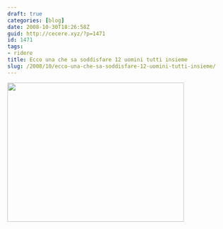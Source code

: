 ```yaml
---
draft: true
categories: [blog]
date: 2008-10-30T18:26:58Z
guid: http://cecere.xyz/?p=1471
id: 1471
tags:
- ridere
title: Ecco una che sa soddisfare 12 uomini tutti insieme
slug: /2008/10/ecco-una-che-sa-soddisfare-12-uomini-tutti-insieme/
---
```


<img class="aligncenter size-full wp-image-1472" title="donna-che-soddisfa-12-uomini" src="http://cecere.xyz/wp-content/uploads/sites/3/2008/10/donna-che-soddisfa-12-uomini.jpg" alt="" width="400" height="316" srcset="http://cecere.xyz/wp-content/uploads/sites/3/2008/10/donna-che-soddisfa-12-uomini.jpg 400w, http://cecere.xyz/wp-content/uploads/sites/3/2008/10/donna-che-soddisfa-12-uomini-300x237.jpg 300w" sizes="(max-width: 400px) 100vw, 400px" />